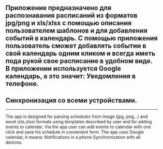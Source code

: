 
Приложение предназначено для распознавания расписаний из форматов jpg/png и xls/xlsx с помощью описания пользователем шаблонов и для добавления событий в календарь. С помощью приложения пользователь сможет добавлять событии в свой календарь одним кликом и всегда иметь пода рукой свое расписание в удобном виде. В приложении используется Google календарь, а это значит: 
Уведомления в телефоне.
--------------------
Синхронизация со всеми устройствами.
-----------------

-----------------------------------------------------------

The app is designed for parsing schedules from Image (jpg, png,..) and excel (xls,xlsx) formats using templates described by user and for adding events to calendar. Via the app user can add events to calendar with one click and save his schedule in convenient form. The app uses Google calendar, it means:
Notifications in a phone
Synchronization with all devices.



